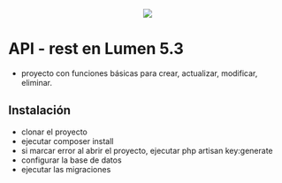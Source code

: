 <p align="center"><img src="http://www.tisuchi.com/wp-content/uploads/2016/07/lumen-install.png"></p>

# API - rest en Lumen 5.3

* proyecto con funciones básicas para crear, actualizar, modificar, eliminar.

## Instalación

* clonar el proyecto
* ejecutar composer install
* si marcar error al abrir el proyecto, ejecutar php artisan key:generate
* configurar la base de datos
* ejecutar las migraciones
